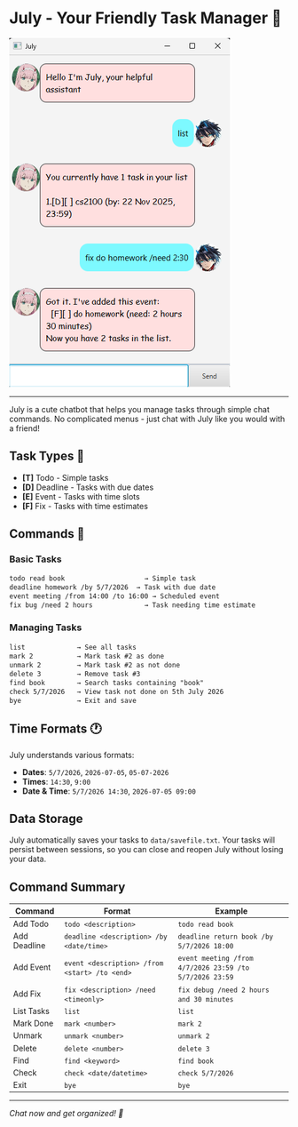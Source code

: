# July - Your Friendly Task Manager 🌟

![July Chatbot](Ui.png)

***

July is a cute chatbot that helps you manage tasks through simple chat commands. No complicated menus - just chat with July like you would with a friend!

## Task Types 📝

- **[T]** Todo - Simple tasks
- **[D]** Deadline - Tasks with due dates
- **[E]** Event - Tasks with time slots
- **[F]** Fix - Tasks with time estimates

## Commands 💬

### Basic Tasks
```
todo read book                    → Simple task
deadline homework /by 5/7/2026  → Task with due date  
event meeting /from 14:00 /to 16:00 → Scheduled event
fix bug /need 2 hours             → Task needing time estimate
```

### Managing Tasks
```
list             → See all tasks
mark 2           → Mark task #2 as done
unmark 2         → Mark task #2 as not done
delete 3         → Remove task #3
find book        → Search tasks containing "book"
check 5/7/2026   → View task not done on 5th July 2026
bye              → Exit and save
```

## Time Formats 🕐

July understands various formats:
- **Dates**: `5/7/2026`, `2026-07-05`, `05-07-2026`
- **Times**: `14:30`, `9:00` 
- **Date & Time**: `5/7/2026 14:30`, `2026-07-05 09:00`


## Data Storage

July automatically saves your tasks to `data/savefile.txt`. Your tasks will persist between sessions, so you can close and reopen July without losing your data.

## Command Summary

| Command | Format                                        | Example                                                 |
|---------|-----------------------------------------------|---------------------------------------------------------|
| Add Todo | `todo <description>`                          | `todo read book`                                        |
| Add Deadline | `deadline <description> /by <date/time>`      | `deadline return book /by 5/7/2026 18:00`               |
| Add Event | `event <description> /from <start> /to <end>` | `event meeting /from 4/7/2026 23:59 /to 5/7/2026 23:59` |
| Add Fix | `fix <description> /need <timeonly>`          | `fix debug /need 2 hours and 30 minutes`                |
| List Tasks | `list`                                        | `list`                                                  |
| Mark Done | `mark <number>`                               | `mark 2`                                                |
| Unmark | `unmark <number>`                             | `unmark 2`                                              |
| Delete | `delete <number>`                             | `delete 3`                                              |
| Find | `find <keyword>`                              | `find book`                                             |
| Check | `check <date/datetime>`                       | `check 5/7/2026`                                        |
| Exit | `bye`                                         | `bye`                                                   |

---
*Chat now and get organized! 💙*
